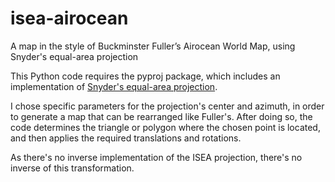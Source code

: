 # isea-airocean
A map in the style of Buckminster Fuller’s Airocean World Map, using Snyder's equal-area projection

This Python code requires the pyproj package, which includes an implementation of [Snyder's equal-area projection](https://proj.org/operations/projections/isea.html).

I chose specific parameters for the projection's center and azimuth, in order to generate a map that can be rearranged like Fuller's. After doing so, the code determines the triangle or polygon where the chosen point is located, and then applies the required translations and rotations.

As there's no inverse implementation of the ISEA projection, there's no inverse of this transformation.
